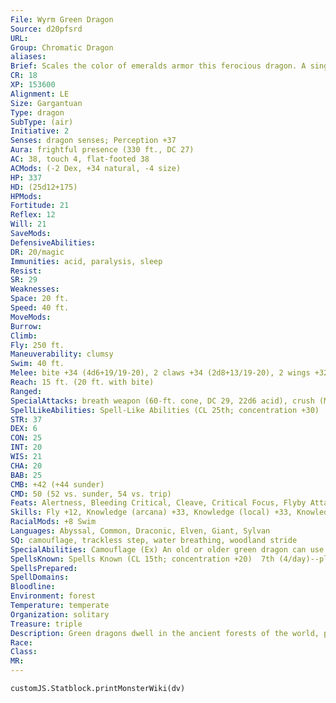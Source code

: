 ```yaml
---
File: Wyrm Green Dragon
Source: d20pfsrd
URL: 
Group: Chromatic Dragon
aliases: 
Brief: Scales the color of emeralds armor this ferocious dragon. A single sharp horn protrudes from the end of its toothy snout.
CR: 18
XP: 153600
Alignment: LE
Size: Gargantuan
Type: dragon
SubType: (air)
Initiative: 2
Senses: dragon senses; Perception +37
Aura: frightful presence (330 ft., DC 27)
AC: 38, touch 4, flat-footed 38
ACMods: (-2 Dex, +34 natural, -4 size)
HP: 337
HD: (25d12+175)
HPMods: 
Fortitude: 21
Reflex: 12
Will: 21
SaveMods: 
DefensiveAbilities: 
DR: 20/magic
Immunities: acid, paralysis, sleep
Resist: 
SR: 29
Weaknesses: 
Space: 20 ft.
Speed: 40 ft.
MoveMods: 
Burrow: 
Climb: 
Fly: 250 ft.
Maneuverability: clumsy
Swim: 40 ft.
Melee: bite +34 (4d6+19/19-20), 2 claws +34 (2d8+13/19-20), 2 wings +32 (2d6+6), tail slap +32 (2d8+19)
Reach: 15 ft. (20 ft. with bite)
Ranged: 
SpecialAttacks: breath weapon (60-ft. cone, DC 29, 22d6 acid), crush (Medium creatures, DC 29, 4d6+19), miasma, tail sweep (Small creatures, DC 29, 2d6+19)
SpellLikeAbilities: Spell-Like Abilities (CL 25th; concentration +30)  At will--charm person (DC 16), dominate person (DC 20), entangle (DC 16), plant growth, suggestion (DC 18)
STR: 37
DEX: 6
CON: 25
INT: 20
WIS: 21
CHA: 20
BAB: 25
CMB: +42 (+44 sunder)
CMD: 50 (52 vs. sunder, 54 vs. trip)
Feats: Alertness, Bleeding Critical, Cleave, Critical Focus, Flyby Attack, Great Cleave, Improved Critical (bite), Improved Critical (claws), Improved Initiative, Improved Sunder, Iron Will, Multiattack, Power Attack
Skills: Fly +12, Knowledge (arcana) +33, Knowledge (local) +33, Knowledge (nature) +33, Knowledge (planes) +33, Perception +37, Spellcraft +33, Stealth +14, Survival +33, Swim +49, Use Magic Device +33
RacialMods: +8 Swim
Languages: Abyssal, Common, Draconic, Elven, Giant, Sylvan
SQ: camouflage, trackless step, water breathing, woodland stride
SpecialAbilities: Camouflage (Ex) An old or older green dragon can use Stealth to hide in any sort of natural terrain, even if the terrain does not grant cover or concealment.  Miasma (Su) An ancient or older green dragon can use its breath weapon to create a cloud of acid as a standard action that deals damage to any creature inside it. The cloud moves with the dragon and has a radius of 20 feet. When it's created, anyone inside this area takes an amount of damage equal to half the dragon's breath weapon, with a Reflex save for half damage. The number of damage dice rolled is halved each round until the result would be less than 1d6. Any creature that starts its turn inside the cloud takes damage, but can make a Reflex save for half. A strong wind, such as that created by a gust of wind, disperses the cloud in 1 round.  Trackless Step (Ex) An adult or older green dragon does not leave a trail in natural surroundings and cannot be tracked. A green dragon can choose to leave a trail, if it so desires.  Water Breathing (Ex) A green dragon can breathe underwater indefinitely and can freely use its breath weapon, spells, and other abilities while submerged.  Woodland Stride (Ex) A very young or older green dragon can move through any sort of foliage at full speed without taking damage or suffering impairment. Areas of foliage that have been magically manipulated affect it normally.
SpellsKnown: Spells Known (CL 15th; concentration +20)  7th (4/day)--plane shift, summon monster VII  6th (6/day)--acid fog, disintegrate (DC 21), true seeing  5th (7/day)--baleful polymorph (DC 20), polymorph, summon monster V, teleport  4th (7/day)--dimension door, ice storm, scrying (DC 19), stoneskin  3rd (7/day)--dispel magic, displacement, fireball (DC 18), haste  2nd (7/day)--alter self, detect thoughts (DC 17),locate object, mirror image, see invisibility  1st (8/day)--magic missile, shield, silent image (DC 16), summon monster I, ventriloquism (DC 16)  0 (at will)--acid splash, bleed, dancing lights, detect magic, ghost sound, mage hand, message, resistance, prestidigitation
SpellsPrepared: 
SpellDomains: 
Bloodline: 
Environment: forest
Temperature: temperate
Organization: solitary
Treasure: triple
Description: Green dragons dwell in the ancient forests of the world, prowling under towering canopies in search of prey. Of all the chromatic dragons, green dragons are perhaps the easiest to deal with diplomatically.
Race: 
Class: 
MR: 
---
```

```dataviewjs
customJS.Statblock.printMonsterWiki(dv)
```
